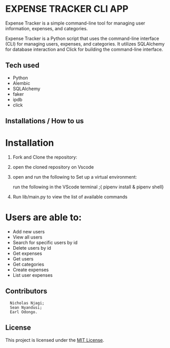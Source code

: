 # EXPENSE TRACKER CLI APP
Expense Tracker is a simple command-line tool for managing user information, expenses, and categories.

Expense Tracker is a Python script that uses the command-line interface (CLI) for managing users, expenses, and categories. It utilizes SQLAlchemy for database interaction and Click for building the command-line interface.
## Tech used
- Python
- Alembic
- SQLAlchemy
- faker
- ipdb
- click

## Installations / How to us

   # Installation   

   1. Fork and Clone the repository: 

   2. open the cloned repository on Vscode

   3.  open and run the following to Set up a virtual environment: 

       run the following in the VScode terminal ;{ pipenv install & pipenv shell}

   4. Run lib/main.py to view the list of available commands 

   

   #  Users are able to:
   - Add new users 
   - View all users
   - Search for specific users by id
   - Delete users by id 
   - Get expenses
   - Get users
   - Get categories
   - Create expenses
   - List user expenses
   
    

   
       



## Contributors
      
      Nicholas Njagi;
      Sean Nyandusi;
      Earl Odongo.
      
## License

This project is licensed under the [MIT License](./LICENSE).